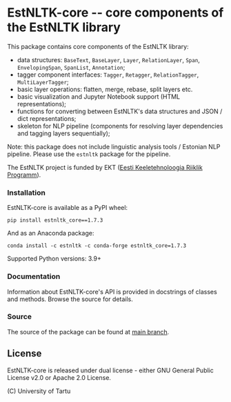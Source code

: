 EstNLTK-core -- core components of the EstNLTK library
===========================================================================

This package contains core components of the EstNLTK library:

* data structures: `BaseText`, `BaseLayer`, `Layer`, `RelationLayer`, `Span`, `EnvelopingSpan`, `SpanList`, `Annotation`;
* tagger component interfaces: `Tagger`, `Retagger`, `RelationTagger`, `MultiLayerTagger`;
* basic layer operations: flatten, merge, rebase, split layers etc.
* basic visualization and Jupyter Notebook support (HTML representations);
* functions for converting between EstNLTK's data structures and JSON / dict representations;
* skeleton for NLP pipeline (components for resolving layer dependencies and tagging layers sequentially);

Note: this package does not include linguistic analysis tools / Estonian NLP pipeline. Please use the `estnltk` package for the pipeline.

The EstNLTK project is funded by EKT ([Eesti Keeletehnoloogia Riiklik Programm](https://www.keeletehnoloogia.ee/)).

### Installation

EstNLTK-core is available as a PyPI wheel:  

```
pip install estnltk_core==1.7.3
```

And as an Anaconda package:

```
conda install -c estnltk -c conda-forge estnltk_core=1.7.3
```

Supported Python versions: 3.9+

### Documentation

Information about EstNLTK-core's API is provided in docstrings of classes and methods. Browse the source for details.  

### Source

The source of the package can be found at [main branch](https://github.com/estnltk/estnltk/tree/main/estnltk_core).

## License

EstNLTK-core is released under dual license - either GNU General Public License v2.0 or 
Apache 2.0 License. 

(C) University of Tartu  
